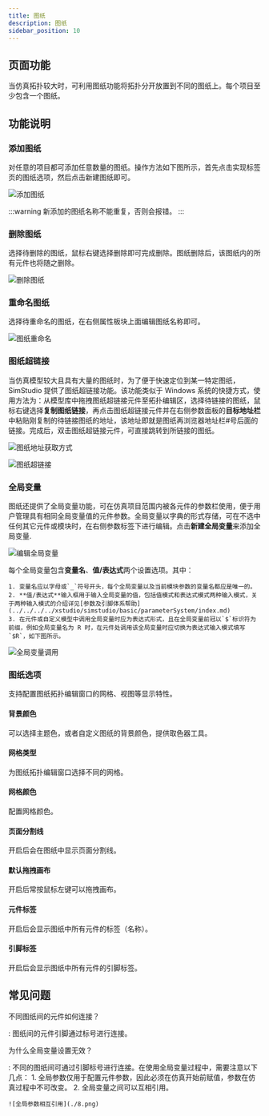 ```yaml
---
title: 图纸
description: 图纸
sidebar_position: 10
---
```


## 页面功能

当仿真拓扑较大时，可利用图纸功能将拓扑分开放置到不同的图纸上。每个项目至少包含一个图纸。

## 功能说明

### 添加图纸

对任意的项目都可添加任意数量的图纸。操作方法如下图所示，首先点击实现标签页的图纸选项，然后点击新建图纸即可。

![添加图纸](./1.png)

:::warning
新添加的图纸名称不能重复，否则会报错。
:::

### 删除图纸

选择待删除的图纸，鼠标右键选择删除即可完成删除。图纸删除后，该图纸内的所有元件也将随之删除。

![删除图纸](./2.png)

### 重命名图纸

选择待重命名的图纸，在右侧属性板块上面编辑图纸名称即可。

![图纸重命名](./3.png)

### 图纸超链接

当仿真模型较大且具有大量的图纸时，为了便于快速定位到某一特定图纸，SimStudio 提供了图纸超链接功能。该功能类似于 Windows 系统的快捷方式，使用方法为：从模型库中拖拽图纸超链接元件至拓扑编辑区，选择待链接的图纸，鼠标右键选择**复制图纸链接**，再点击图纸超链接元件并在右侧参数面板的**目标地址栏**中粘贴刚复制的待链接图纸的地址，该地址即就是图纸再浏览器地址栏#号后面的链接。完成后，双击图纸超链接元件，可直接跳转到所链接的图纸。

![图纸地址获取方式](./4.png)

![图纸超链接](./5.png)

### 全局变量

图纸还提供了全局变量功能，可在仿真项目范围内被各元件的参数栏使用，便于用户管理具有相同全局变量值的元件参数。全局变量以字典的形式存储，可在不选中任何其它元件或模块时，在右侧参数标签下进行编辑。点击**新建全局变量**来添加全局变量.

![编辑全局变量](./6.png)

每个全局变量包含**变量名**、**值/表达式**两个设置选项。其中：

    1. 变量名应以字母或`_`符号开头，每个全局变量以及当前模块参数的变量名都应是唯一的。
    2. **值/表达式**输入框用于输入全局变量的值，包括值模式和表达式模式两种输入模式，关于两种输入模式的介绍详见[参数及引脚体系帮助](../../../../xstudio/simstudio/basic/parameterSystem/index.md)
    3. 在元件或自定义模型中调用全局变量时应为表达式形式，且在全局变量前冠以`$`标识符为前缀，例如全局变量名为 R 时，在元件处调用该全局变量时应切换为表达式输入模式填写`$R`，如下图所示。
   
![全局变量调用](./7.png)

<!-- :::warning
现在在调用全局变量时，必须使用“=”符号构建表达式！（这一点和CloudPSS 4.0版本不同）
::: -->

### 图纸选项

支持配置图纸拓扑编辑窗口的网格、视图等显示特性。

#### 背景颜色

可以选择主题色，或者自定义图纸的背景颜色，提供取色器工具。

#### 网格类型

为图纸拓扑编辑窗口选择不同的网格。

#### 网格颜色

配置网格颜色。

#### 页面分割线

开启后会在图纸中显示页面分割线。

#### 默认拖拽画布

开启后常按鼠标左键可以拖拽画布。

#### 元件标签

开启后会显示图纸中所有元件的标签（名称）。

#### 引脚标签

开启后会显示图纸中所有元件的引脚标签。

## 常见问题

不同图纸间的元件如何连接？

:   图纸间的元件引脚通过标号进行连接。

为什么全局变量设置无效？

:   不同的图纸间可通过引脚标号进行连接。在使用全局变量过程中，需要注意以下几点：
    1. 全局参数仅用于配置元件参数，因此必须在仿真开始前赋值，参数在仿真过程中不可改变。
    2. 全局变量之间可以互相引用。
    
    ![全局参数相互引用](./8.png)


